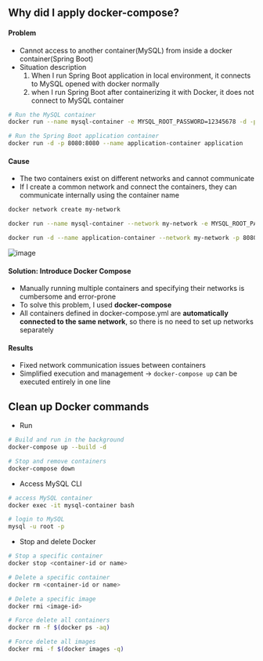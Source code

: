 ## Why did I apply docker-compose?
#### Problem
- Cannot access to another container(MySQL) from inside a docker container(Spring Boot)
- Situation description
    1. When I run Spring Boot application in local environment, it connects to MySQL opened with docker normally
    2. when I run Spring Boot after containerizing it with Docker, it does not connect to MySQL container
```bash
# Run the MySQL container
docker run --name mysql-container -e MYSQL_ROOT_PASSWORD=12345678 -d -p 3306:3306 mysql:8.0.33

# Run the Spring Boot application container
docker run -d -p 8080:8080 --name application-container application
```

#### Cause
- The two containers exist on different networks and cannot communicate
- If I create a common network and connect the containers, they can communicate internally using the container name
```bash
docker network create my-network

docker run --name mysql-container --network my-network -e MYSQL_ROOT_PASSWORD=12345678 -d -p 3307:3306 mysql:8.0.33

docker run -d --name application-container --network my-network -p 8080:8080 application
```

![image](https://github.com/user-attachments/assets/614423ec-0c6b-45a0-8303-bb260a8462c1)

#### Solution: Introduce Docker Compose
- Manually running multiple containers and specifying their networks is cumbersome and error-prone
- To solve this problem, I used **docker-compose**
- All containers defined in docker-compose.yml are **automatically connected to the same network**, so there is no need to set up networks separately

#### Results
- Fixed network communication issues between containers
- Simplified execution and management -> `docker-compose up` can be executed entirely in one line

## Clean up Docker commands
- Run
```bash
# Build and run in the background
docker-compose up --build -d

# Stop and remove containers
docker-compose down
```

- Access MySQL CLI
```bash
# access MySQL container
docker exec -it mysql-container bash

# login to MySQL
mysql -u root -p
```

- Stop and delete Docker
```bash
# Stop a specific container
docker stop <container-id or name>

# Delete a specific container
docker rm <container-id or name>

# Delete a specific image
docker rmi <image-id>

# Force delete all containers
docker rm -f $(docker ps -aq)

# Force delete all images
docker rmi -f $(docker images -q)
```